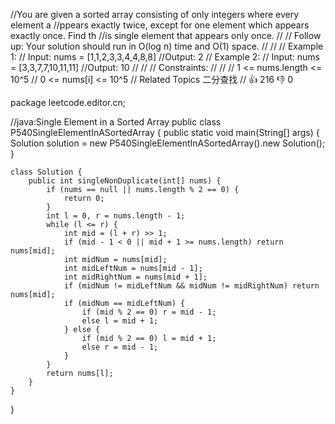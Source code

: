 //You are given a sorted array consisting of only integers where every element a
//ppears exactly twice, except for one element which appears exactly once. Find th
//is single element that appears only once. 
//
// Follow up: Your solution should run in O(log n) time and O(1) space. 
//
// 
// Example 1: 
// Input: nums = [1,1,2,3,3,4,4,8,8]
//Output: 2
// Example 2: 
// Input: nums = [3,3,7,7,10,11,11]
//Output: 10
// 
// 
// Constraints: 
//
// 
// 1 <= nums.length <= 10^5 
// 0 <= nums[i] <= 10^5 
// Related Topics 二分查找 
// 👍 216 👎 0

package leetcode.editor.cn;

//java:Single Element in a Sorted Array
public class P540SingleElementInASortedArray {
    public static void main(String[] args) {
        Solution solution = new P540SingleElementInASortedArray().new Solution();
    }

    class Solution {
        public int singleNonDuplicate(int[] nums) {
            if (nums == null || nums.length % 2 == 0) {
                return 0;
            }
            int l = 0, r = nums.length - 1;
            while (l <= r) {
                int mid = (l + r) >> 1;
                if (mid - 1 < 0 || mid + 1 >= nums.length) return nums[mid];
                int midNum = nums[mid];
                int midLeftNum = nums[mid - 1];
                int midRightNum = nums[mid + 1];
                if (midNum != midLeftNum && midNum != midRightNum) return nums[mid];
                if (midNum == midLeftNum) {
                    if (mid % 2 == 0) r = mid - 1;
                    else l = mid + 1;
                } else {
                    if (mid % 2 == 0) l = mid + 1;
                    else r = mid - 1;
                }
            }
            return nums[l];
        }
    }
}